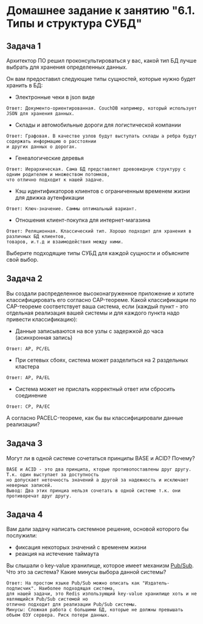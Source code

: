 # Домашнее задание к занятию "6.1. Типы и структура СУБД"

## Задача 1

Архитектор ПО решил проконсультироваться у вас, какой тип БД 
лучше выбрать для хранения определенных данных.

Он вам предоставил следующие типы сущностей, которые нужно будет хранить в БД:

- Электронные чеки в json виде
```
Ответ: Документо-ориентированная. CouchDB например, который использует JSON для хранения данных.
```
- Склады и автомобильные дороги для логистической компании
```
Ответ: Графовая. В качестве узлов будут выступать склады а ребра будут содержать информацию о расстоянии
и других данных о дорогах.
```
- Генеалогические деревья
```
Ответ: Иерархическая. Сама БД представляет древовидную структуру с одним родителем и множеством потомков,
что отлично подходит к нашей задаче. 
```
- Кэш идентификаторов клиентов с ограниченным временем жизни для движка аутенфикации
```
Ответ: Ключ-значение. Саммы оптимальный вариант.
```
- Отношения клиент-покупка для интернет-магазина
```
Ответ: Реляционная. Классический тип. Хорошо подходит для хранения в различных БД клиентов, 
товаров, и.т.д и взаимодействия между ними.
```

Выберите подходящие типы СУБД для каждой сущности и объясните свой выбор.

## Задача 2

Вы создали распределенное высоконагруженное приложение и хотите классифицировать его согласно 
CAP-теореме. Какой классификации по CAP-теореме соответствует ваша система, если 
(каждый пункт - это отдельная реализация вашей системы и для каждого пункта надо привести классификацию):

- Данные записываются на все узлы с задержкой до часа (асинхронная запись)
```
Ответ: AP, PC/EL
```
- При сетевых сбоях, система может разделиться на 2 раздельных кластера
```
Ответ: AP, PA/EL
```
- Система может не прислать корректный ответ или сбросить соединение
```
Ответ: CP, PA/EC
```

А согласно PACELC-теореме, как бы вы классифицировали данные реализации?

## Задача 3

Могут ли в одной системе сочетаться принципы BASE и ACID? Почему?
```
BASE и ACID - это два принципа, кторые противопоставлены друг другу. Т.к. один выступает за доступность
но допускает неточность значений а другой за надежность и исключает неверных записей.
Вывод: Два этих принциа нельзя сочетать в одной системе т.к. они противоречат друг другу.
```

## Задача 4

Вам дали задачу написать системное решение, основой которого бы послужили:

- фиксация некоторых значений с временем жизни
- реакция на истечение таймаута

Вы слышали о key-value хранилище, которое имеет механизм [Pub/Sub](https://habr.com/ru/post/278237/). 
Что это за система? Какие минусы выбора данной системы?
```
Ответ: На простом языке Pub/Sub можно описать как "Издатель-подписчик". Наиболее подходящая система,
для нашей задачи, это Redis изпользующий key-value хранилище хоть и не являющийся Pub/Sub системой но
отлично подходит для реализации Pub/Sub системы.
Минусы: Сложная работа с большими БД, которые не должны превышать объем ОЗУ сервера. Риск потери данных.
```
